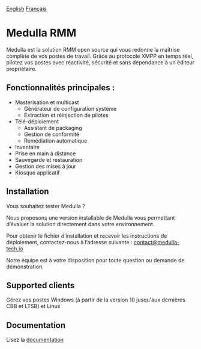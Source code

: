 [English](README.md)
[Français](README.fr.md)


# Medulla RMM

Medulla est la solution RMM open source qui vous redonne la maîtrise complète de vos postes de travail. Grâce au protocole XMPP en temps réel, pilotez vos postes avec réactivité, sécurité et sans dépendance à un éditeur propriétaire.

## Fonctionnalités principales :

* Masterisation et multicast
  * Générateur de configuration système
  * Extraction et réinjection de pilotes
* Télé-déploiement
  * Assistant de packaging
  * Gestion de conformité
  * Remédiation automatique
* Inventaire
* Prise en main à distance
* Sauvegarde et restauration
* Gestion des mises à jour
* Kiosque applicatif

## Installation

Vous souhaitez tester Medulla ?

Nous proposons une version installable de Medulla vous permettant d’évaluer la solution directement dans votre environnement.

Pour obtenir le fichier d’installation et recevoir les instructions de déploiement, contactez-nous à l’adresse suivante :
contact@medulla-tech.io

Notre équipe est à votre disposition pour toute question ou demande de démonstration.

## Supported clients

Gérez vos postes Windows (à partir de la version 10 jusqu'aux dernières CBB et LTSB) et Linux

## Documentation

Lisez la [documentation](https://docs.medulla-tech.io/) 
